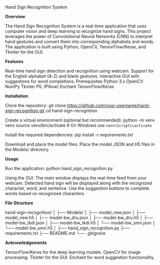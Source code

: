 Hand Sign Recognition System

**Overview**

The Hand Sign Recognition System is a real-time application that uses computer vision and deep learning to recognize hand signs. This project leverages the power of Convolutional Neural Networks (CNN) to interpret hand gestures and convert them into corresponding alphabets and words. The application is built using Python, OpenCV, TensorFlow/Keras, and Tkinter for the GUI.

**Features**

Real-time hand sign detection and recognition using webcam.
Support for the English alphabet (A-Z) and blank gestures.
Interactive GUI with suggestions for word completions.
Prerequisites
Python 3.x
OpenCV
NumPy
Tkinter
PIL (Pillow)
Enchant
TensorFlow/Keras


**Installation**

Clone the repository:
git clone https://github.com/your-username/hand-sign-recognition.git
cd hand-sign-recognition

Create a virtual environment (optional but recommended):
python -m venv venv
source venv/bin/activate  # On Windows use `venv\Scripts\activate`

Install the required dependencies:
pip install -r requirements.txt

Download and place the model files:
Place the model JSON and H5 files in the Models/ directory.

**Usage**

Run the application:
python hand_sign_recognition.py

Using the GUI:
The main window displays the real-time feed from your webcam.
Detected hand sign will be displayed along with the recognized character, word, and sentence.
Use the suggestion buttons to complete words based on recognized characters.

**File Structure**

hand-sign-recognition/
│
├── Models/
│   ├── model_new.json
│   ├── model_new.h5
│   ├── model-bw_dru.json
│   ├── model-bw_dru.h5
│   ├── model-bw_tkdi.json
│   ├── model-bw_tkdi.h5
│   └── model-bw_smn.json
│   └── model-bw_smn.h5
│
├── hand_sign_recognition.py
├── requirements.txt
├── README.md
└── .gitignore


**Acknowledgements**

TensorFlow/Keras for the deep learning models.
OpenCV for image processing.
Tkinter for the GUI.
Enchant for word suggestion functionality.
